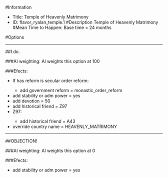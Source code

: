 #Information
 - Title: Temple of Heavenly Matrimony
 - ID: flavor_ryalan_temple.1
#Description
Temple of Heavenly Matrimony
#Mean Time to Happen:
Base time = 24 months

#Options

___
##I do.

###AI weighting:
AI weights this option at 100


###Efects:<ul><li>If has reform is secular order reform:</li><ul><li>add government reform = monastic_order_reform</li></ul><li>add stability or adm power = yes</li><li>add devotion = 50</li><li>add historical friend = Z97</li><li>Z97:</li><ul><li>add historical friend = A43</li></ul><li>override country name = HEAVENLY_MATRIMONY</li></ul>

___
##OBJECTION!

###AI weighting:
AI weights this option at 0


###Efects:<ul><li>add stability or adm power = yes</li></ul>
